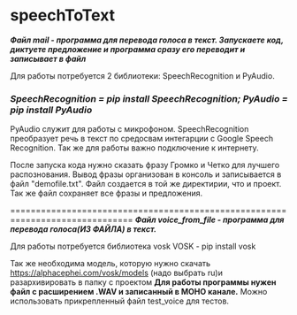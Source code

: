 # speechToText

***Файл mail - программа для перевода голоса в текст. Запускаете код, диктуете предложение и программа сразу его переводит и записывает в файл***

Для работы потребуется 2 библиотеки: SpeechRecognition и PyAudio.

***<h3>SpeechRecognition = pip install SpeechRecognition; PyAudio = pip install PyAudio</h3>***

PyAudio служит для работы с микрофоном.
SpeechRecognition преобразует речь в текст по средосвам интегарции с Google Speech Recognition.
Так же для работы важно подключение к интернету.

После запуска кода нужно сказать фразу Громко и Четко для лучшего распознования.
Вывод фразы организован в консоль и записывается в файл "demofile.txt". Файл создается в той же директирии, что и проект.
Так же файл сохраняет все фразы и предложения. 


==============================================================================
***Файл voice_from_file - программа для перевода голоса(ИЗ ФАЙЛА) в текст.***

Для работы потребуется библиотека vosk
VOSK - pip install vosk

Так же необходима модель, которую нужно скачать https://alphacephei.com/vosk/models (надо выбрать ru)и разархивировать в папку с проектом
**Для работы программы нужен файл с расширением .WAV и записанный в МОНО канале.**
Можно использовать прикрепленный файл test_voice для тестов.
